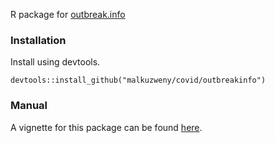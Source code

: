 R package for [outbreak.info](https://outbreak.info/)

### Installation

Install using devtools. 

```
devtools::install_github("malkuzweny/covid/outbreakinfo")
```

### Manual

A vignette for this package can be found [here](https://malkuzweny.github.io/covid/outbreakvignette.html).
